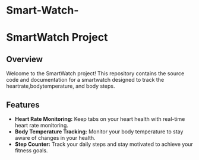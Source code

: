 # Smart-Watch-

# SmartWatch Project

## Overview

Welcome to the SmartWatch project! This repository contains the source code and documentation for a smartwatch designed to track the heartrate,bodytemperature, and body steps.

## Features

- **Heart Rate Monitoring:** Keep tabs on your heart health with real-time heart rate monitoring.
- **Body Temperature Tracking:** Monitor your body temperature to stay aware of changes in your health.
- **Step Counter:** Track your daily steps and stay motivated to achieve your fitness goals.
